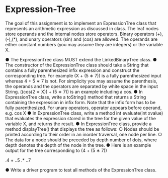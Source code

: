 # Expression-Tree

The goal of this assignment is to implement an ExpressionTree class that represents an arithmetic expression as discussed in class. The leaf nodes store operands and the internal nodes store operators. Binary operators (+),(-),(*), and unary operators (sin) and (cos) are allowed. The operands are either constant numbers (you may assume they are integers) or the variable X.

● The ExpressionTree class MUST extend the LinkedBinaryTree class.
● The constructor of the ExpressionTree class should take a String that contains a fully parenthesized infix expression and construct the corresponding tree. For example (X + (5 ∗ 7)) is a fully parenthesized input whereas 4 + 5 ∗ 7 is not. For simplicity you may assume the parenthesis, the operands and the operators are separated by white space in the input String. ((cos(2 ∗ X)) + (5 ∗ 7)) is an example including a cos.
● In ExpressionTree class, write a toString() method that returns a String containing the expression in infix form. Note that the infix form has to be fully parenthesized. For unary operators, operator appears before operand, e.g. cos X
● In ExpressionTree class, write a method int evaluate(int xvalue) that evaluates the expression stored in the tree for the given value of the variable X, and returns the result.
● In ExpressionTree class, provide a method displayTree() that displays the tree as follows:
○ Nodes should be printed according to their order in an inorder traversal, one node per line.
○ The data for a node should be preceded by depth number of dots, where depth denotes the depth of the node in the tree.
● Here is an example output for the tree corresponding to (4 + (5 ∗ 7))

.4
+
..5 
.* 
..7

● Write a driver program to test all methods of the ExpressionTree class.
